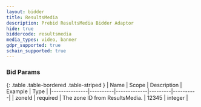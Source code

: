 ```yaml
---
layout: bidder
title: ResultsMedia
description: Prebid ResultsMedia Bidder Adaptor
hide: true
biddercode: resultsmedia
media_types: video, banner
gdpr_supported: true
schain_supported: true
---
```


### Bid Params

{: .table .table-bordered .table-striped }
| Name          | Scope    | Description | Example | Type     |
|---------------|----------|-------------|---------|----------|
| zoneId | required | The zone ID from ResultsMedia. | 12345 | integer |
